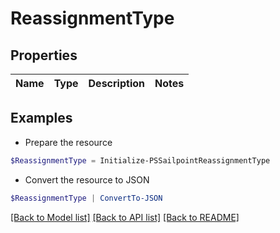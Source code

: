 # ReassignmentType
## Properties

Name | Type | Description | Notes
------------ | ------------- | ------------- | -------------

## Examples

- Prepare the resource
```powershell
$ReassignmentType = Initialize-PSSailpointReassignmentType 
```

- Convert the resource to JSON
```powershell
$ReassignmentType | ConvertTo-JSON
```

[[Back to Model list]](../README.md#documentation-for-models) [[Back to API list]](../README.md#documentation-for-api-endpoints) [[Back to README]](../README.md)

